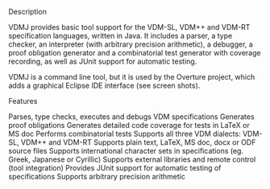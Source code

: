 
Description

VDMJ provides basic tool support for the VDM-SL, VDM++ and VDM-RT specification languages, written in Java. It includes a parser, a type checker, an interpreter (with arbitrary precision arithmetic), a debugger, a proof obligation generator and a combinatorial test generator with coverage recording, as well as JUnit support for automatic testing.

VDMJ is a command line tool, but it is used by the Overture project, which adds a graphical Eclipse IDE interface (see screen shots).

Features

Parses, type checks, executes and debugs VDM specifications
Generates proof obligations
Generates detailed code coverage for tests in LaTeX or MS doc
Performs combinatorial tests
Supports all three VDM dialects: VDM-SL, VDM++ and VDM-RT
Supports plain text, LaTeX, MS doc, docx or ODF source files
Supports international character sets in specifications (eg. Greek, Japanese or Cyrillic)
Supports external libraries and remote control (tool integration)
Provides JUnit support for automatic testing of specifications
Supports arbitrary precision arithmetic
